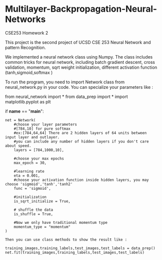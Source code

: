 # Multilayer-Backpropagation-Neural-Networks
CSE253 Homework 2

This project is the second project of UCSD CSE 253 Neural Network and pattern Recognition.

We implemented a neural network class using Numpy. The class includes common tricks for neural network, including batch gradient descent, cross validation,
momentum, sqrt weight initialization, different activation function (tanh,sigmoid,softmax )

To run the program, you need to import Network class from neural_network.py in your code. 
You can specialize your parameters like :

from neural_network import *
from data_prep import *
import matplotlib.pyplot as plt


if __name__ == "__main__":

    net = Network(
        #choose your layer parameters 
        #[784,10] for pure softmax
        #ex:[784,64,64] There are 2 hidden layers of 64 units between input layer and outlayer. 
        #you can include any number of hidden layers if you don't care about speed. 
        layers = [784,1000,10],
        
        #choose your max epochs
        max_epoch = 30,
       
        #learning rate
        eta = 0.001,
        #choose your activation function inside hidden layers, you may choose 'sigmoid','tanh','tanh2'
        func = 'sigmoid',
        
        #initialization 
        is_sqrt_initialize = True,
        
        # shuffle the data
        is_shuffle = True,
        
        #Now we only have traditional momentum type
        momentum_type = "momentum"
    )
    
    Then you can use class methods to show the result like :
    
    training_images,training_labels,test_images,test_labels = data_prep()
    net.fit(training_images,training_labels,test_images,test_labels)
    
    
